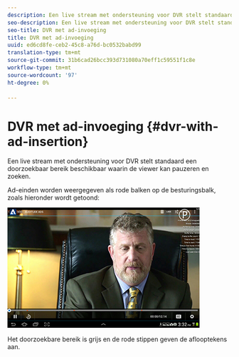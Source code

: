 ```yaml
---
description: Een live stream met ondersteuning voor DVR stelt standaard een doorzoekbaar bereik beschikbaar waarin de viewer kan pauzeren en zoeken.
seo-description: Een live stream met ondersteuning voor DVR stelt standaard een doorzoekbaar bereik beschikbaar waarin de viewer kan pauzeren en zoeken.
seo-title: DVR met ad-invoeging
title: DVR met ad-invoeging
uuid: ed6cd8fe-ceb2-45c8-a76d-bc0532babd99
translation-type: tm+mt
source-git-commit: 31b6cad26bcc393d731080a70eff1c59551f1c8e
workflow-type: tm+mt
source-wordcount: '97'
ht-degree: 0%

---
```



# DVR met ad-invoeging {#dvr-with-ad-insertion}

Een live stream met ondersteuning voor DVR stelt standaard een doorzoekbaar bereik beschikbaar waarin de viewer kan pauzeren en zoeken.

Ad-einden worden weergegeven als rode balken op de besturingsbalk, zoals hieronder wordt getoond:

<!--<a id="fig_720DD22D2318485EAB4BEA55C30D5ECF"></a>-->

![](assets/dvr-with-ads.jpg)

Het doorzoekbare bereik is grijs en de rode stippen geven de aflooptekens aan.
